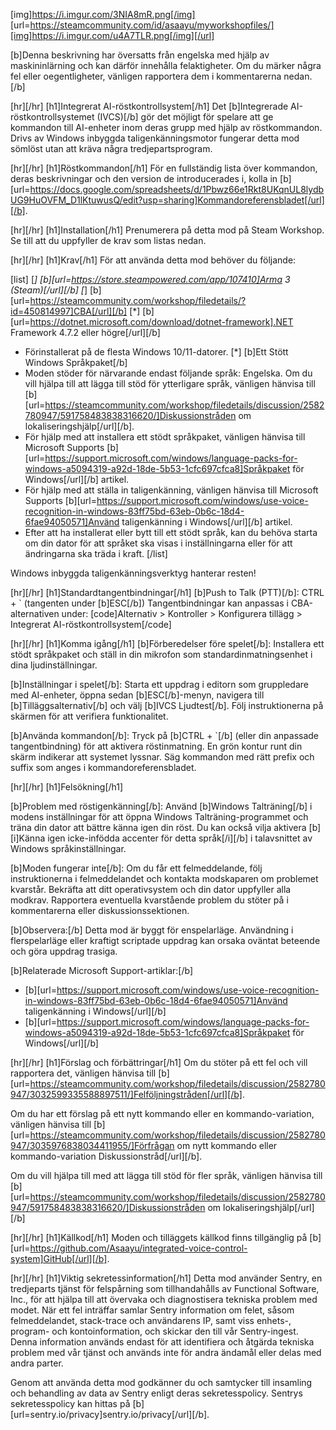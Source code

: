 [img]https://i.imgur.com/3NIA8mR.png[/img]
[url=https://steamcommunity.com/id/asaayu/myworkshopfiles/][img]https://i.imgur.com/u4A7TLR.png[/img][/url]

[b]Denna beskrivning har översatts från engelska med hjälp av maskininlärning och kan därför innehålla felaktigheter. Om du märker några fel eller oegentligheter, vänligen rapportera dem i kommentarerna nedan.[/b]

[hr][/hr]
[h1]Integrerat AI-röstkontrollsystem[/h1]
Det [b]Integrerade AI-röstkontrollsystemet (IVCS)[/b] gör det möjligt för spelare att ge kommandon till AI-enheter inom deras grupp med hjälp av röstkommandon. Drivs av Windows inbyggda taligenkänningsmotor fungerar detta mod sömlöst utan att kräva några tredjepartsprogram.

[hr][/hr]
[h1]Röstkommandon[/h1]
För en fullständig lista över kommandon, deras beskrivningar och den version de introducerades i, kolla in [b][url=https://docs.google.com/spreadsheets/d/1Pbwz66e1Rkt8UKqnUL8lydbUG9HuOVFM_D1lKtuwusQ/edit?usp=sharing]Kommandoreferensbladet[/url][/b].

[hr][/hr]
[h1]Installation[/h1]
Prenumerera på detta mod på Steam Workshop.
Se till att du uppfyller de krav som listas nedan.

[hr][/hr]
[h1]Krav[/h1]
För att använda detta mod behöver du följande:

[list]
[*] [b][url=https://store.steampowered.com/app/107410]Arma 3 (Steam)[/url][/b]
[*] [b][url=https://steamcommunity.com/workshop/filedetails/?id=450814997]CBA[/url][/b]
[*] [b][url=https://dotnet.microsoft.com/download/dotnet-framework].NET Framework 4.7.2 eller högre[/url][/b]
- Förinstallerat på de flesta Windows 10/11-datorer.
[*] [b]Ett Stött Windows Språkpaket[/b]
- Moden stöder för närvarande endast följande språk: Engelska. Om du vill hjälpa till att lägga till stöd för ytterligare språk, vänligen hänvisa till [b][url=https://steamcommunity.com/workshop/filedetails/discussion/2582780947/591758483838316620/]Diskussionstråden om lokaliseringshjälp[/url][/b].
- För hjälp med att installera ett stödt språkpaket, vänligen hänvisa till Microsoft Supports [b][url=https://support.microsoft.com/windows/language-packs-for-windows-a5094319-a92d-18de-5b53-1cfc697cfca8]Språkpaket för Windows[/url][/b] artikel.
- För hjälp med att ställa in taligenkänning, vänligen hänvisa till Microsoft Supports [b][url=https://support.microsoft.com/windows/use-voice-recognition-in-windows-83ff75bd-63eb-0b6c-18d4-6fae94050571]Använd taligenkänning i Windows[/url][/b] artikel.
- Efter att ha installerat eller bytt till ett stödt språk, kan du behöva starta om din dator för att språket ska visas i inställningarna eller för att ändringarna ska träda i kraft.
[/list]

Windows inbyggda taligenkänningsverktyg hanterar resten!

[hr][/hr]
[h1]Standardtangentbindningar[/h1]
[b]Push to Talk (PTT)[/b]: CTRL + ` (tangenten under [b]ESC[/b])
Tangentbindningar kan anpassas i CBA-alternativen under:
[code]Alternativ > Kontroller > Konfigurera tillägg > Integrerat AI-röstkontrollsystem[/code]

[hr][/hr]
[h1]Komma igång[/h1]
[b]Förberedelser före spelet[/b]:
Installera ett stödt språkpaket och ställ in din mikrofon som standardinmatningsenhet i dina ljudinställningar.

[b]Inställningar i spelet[/b]:
Starta ett uppdrag i editorn som gruppledare med AI-enheter, öppna sedan [b]ESC[/b]-menyn, navigera till [b]Tilläggsalternativ[/b] och välj [b]IVCS Ljudtest[/b]. Följ instruktionerna på skärmen för att verifiera funktionalitet.

[b]Använda kommandon[/b]:
Tryck på [b]CTRL + `[/b] (eller din anpassade tangentbindning) för att aktivera röstinmatning. En grön kontur runt din skärm indikerar att systemet lyssnar. Säg kommandon med rätt prefix och suffix som anges i kommandoreferensbladet.

[hr][/hr]
[h1]Felsökning[/h1]

[b]Problem med röstigenkänning[/b]:
Använd [b]Windows Talträning[/b] i modens inställningar för att öppna Windows Talträning-programmet och träna din dator att bättre känna igen din röst. Du kan också vilja aktivera [b][i]Känna igen icke-infödda accenter för detta språk[/i][/b] i talavsnittet av Windows språkinställningar.

[b]Moden fungerar inte[/b]:
Om du får ett felmeddelande, följ instruktionerna i felmeddelandet och kontakta modskaparen om problemet kvarstår.
Bekräfta att ditt operativsystem och din dator uppfyller alla modkrav.
Rapportera eventuella kvarstående problem du stöter på i kommentarerna eller diskussionssektionen.

[b]Observera:[/b] Detta mod är byggt för enspelarläge. Användning i flerspelarläge eller kraftigt scriptade uppdrag kan orsaka oväntat beteende och göra uppdrag trasiga.

[b]Relaterade Microsoft Support-artiklar:[/b]
- [b][url=https://support.microsoft.com/windows/use-voice-recognition-in-windows-83ff75bd-63eb-0b6c-18d4-6fae94050571]Använd taligenkänning i Windows[/url][/b]
- [b][url=https://support.microsoft.com/windows/language-packs-for-windows-a5094319-a92d-18de-5b53-1cfc697cfca8]Språkpaket för Windows[/url][/b]

[hr][/hr]
[h1]Förslag och förbättringar[/h1]
Om du stöter på ett fel och vill rapportera det, vänligen hänvisa till [b][url=https://steamcommunity.com/workshop/filedetails/discussion/2582780947/3032599335588897511/]Felföljningstråden[/url][/b].

Om du har ett förslag på ett nytt kommando eller en kommando-variation, vänligen hänvisa till [b][url=https://steamcommunity.com/workshop/filedetails/discussion/2582780947/3035976838034411955/]Förfrågan om nytt kommando eller kommando-variation Diskussionstråd[/url][/b].

Om du vill hjälpa till med att lägga till stöd för fler språk, vänligen hänvisa till [b][url=https://steamcommunity.com/workshop/filedetails/discussion/2582780947/591758483838316620/]Diskussionstråden om lokaliseringshjälp[/url][/b]

[hr][/hr]
[h1]Källkod[/h1]
Moden och tilläggets källkod finns tillgänglig på [b][url=https://github.com/Asaayu/integrated-voice-control-system]GitHub[/url][/b].

[hr][/hr]
[h1]Viktig sekretessinformation[/h1]
Detta mod använder Sentry, en tredjeparts tjänst för felspårning som tillhandahålls av Functional Software, Inc., för att hjälpa till att övervaka och diagnostisera tekniska problem med modet. När ett fel inträffar samlar Sentry information om felet, såsom felmeddelandet, stack-trace och användarens IP, samt viss enhets-, program- och kontoinformation, och skickar den till vår Sentry-ingest. Denna information används endast för att identifiera och åtgärda tekniska problem med vår tjänst och används inte för andra ändamål eller delas med andra parter.

Genom att använda detta mod godkänner du och samtycker till insamling och behandling av data av Sentry enligt deras sekretesspolicy. Sentrys sekretesspolicy kan hittas på [b][url=sentry.io/privacy]sentry.io/privacy[/url][/b].